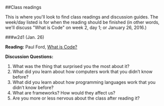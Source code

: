 ##Class readings

This is where you'll look to find class readings and discussion guides. The week/day listed is for when the reading should be finished (in other words, we'll discuss "What is Code" on week 2, day 1; or January 26, 2016.)

###w2d1 (Jan. 26)

**Reading:** Paul Ford, [What is Code?](http://www.bloomberg.com/graphics/2015-paul-ford-what-is-code/)

**Discussion Questions:** 

1) What was the thing that surprised you the most about it?
1) What did you learn about how computers work that you didn’t know before?
1) What did you learn about how programming languages work that you didn’t know before?
1) What are frameworks? How would they affect us?
1) Are you more or less nervous about the class after reading it?
